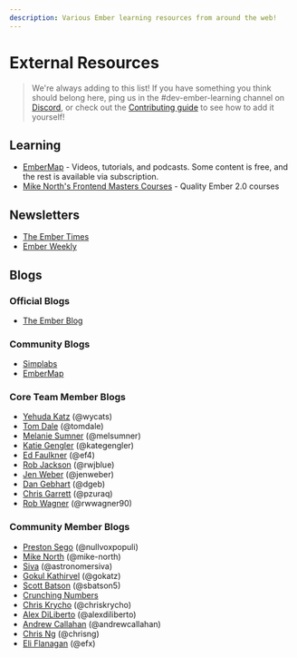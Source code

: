 ```yaml
---
description: Various Ember learning resources from around the web!
---
```


# External Resources

> We're always adding to this list! If you have something you think should belong here, ping us in the \#dev-ember-learning channel on [Discord](https://discordapp.com/invite/zT3asNS), or check out the [Contributing guide](../contributing.md) to see how to add it yourself!

## Learning

* [EmberMap](https://embermap.com/) - Videos, tutorials, and podcasts. Some content is free, and the rest is available via subscription.
* [Mike North's Frontend Masters Courses](https://frontendmasters.com/teachers/mike-north/) - Quality Ember 2.0 courses

## Newsletters

* [The Ember Times](https://the-emberjs-times.ongoodbits.com/)
* [Ember Weekly](https://www.emberweekly.com/)

## Blogs

### Official Blogs

* [The Ember Blog](https://blog.emberjs.com/)

### Community Blogs

* [Simplabs](https://simplabs.com/blog/)
* [EmberMap](https://embermap.com/notes)

### Core Team Member Blogs

* [Yehuda Katz](https://yehudakatz.com/) \(@wycats\)
* [Tom Dale](https://tomdale.net/) \(@tomdale\)
* [Melanie Sumner](http://www.melsumner.com/blog/) \(@melsumner\)
* [Katie Gengler](http://www.codeallday.com/blog/) \(@kategengler\)
* [Ed Faulkner](https://eaf4.com/author/edward/) \(@ef4\)
* [Rob Jackson](https://www.rwjblue.com/) \(@rwjblue\)
* [Jen Weber](https://jenweber.netlify.com/) \(@jenweber\)
* [Dan Gebhart](https://www.cerebris.com/blog/) \(@dgeb\)
* [Chris Garrett](https://www.pzuraq.com/) \(@pzuraq\)
* [Rob Wagner](https://shipshape.io/blog/) \(@rwwagner90\)

### Community Member Blogs

* [Preston Sego](https://nullvoxpopuli.com/) \(@nullvoxpopuli\)
* [Mike North](https://medium.com/@mikenorth) \(@mike-north\)
* [Siva](https://siva.dev/) \(@astronomersiva\)
* [Gokul Kathirvel](https://gokatz.me/) \(@gokatz\)
* [Scott Batson](https://imposter-syndrome.lol/) \(@sbatson5\)
* [Crunching Numbers](https://crunchingnumbers.live/)
* [Chris Krycho](https://www.chriskrycho.com/tech/) \(@chriskrycho\)
* [Alex DiLiberto](https://alexdiliberto.com/) \(@alexdiliberto\)
* [Andrew Callahan](http://andrewcallahan.com/) \(@andrewcallahan\)
* [Chris Ng](https://www.linkedin.com/in/chrisrng/detail/recent-activity/posts/) \(@chrisng\)
* [Eli Flanagan](https://www.typedspace.com/) \(@efx\)

